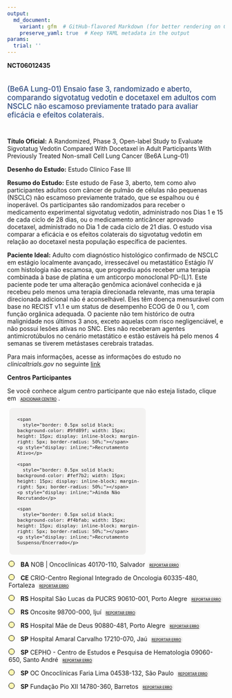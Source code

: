 ```yaml
---
output: 
  md_document:
    variant: gfm  # GitHub-flavored Markdown (for better rendering on GitHub)
    preserve_yaml: true  # Keep YAML metadata in the output
params:
  trial: ''
---
```


<script async src="https://scripts.simpleanalyticscdn.com/latest.js"></script>

**NCT06012435**

<div style="padding: 5px 5px 5px 0px; font-size: 1.20em; font-weight: 500; color: #2E4A7F; text-align: left; margin-bottom: 20px">

(Be6A Lung-01) Ensaio fase 3, randomizado e aberto, comparando
sigvotatug vedotin e docetaxel em adultos com NSCLC não escamoso
previamente tratado para avaliar eficácia e efeitos colaterais.

</div>

**Título Oficial:** A Randomized, Phase 3, Open-label Study to Evaluate
Sigvotatug Vedotin Compared With Docetaxel in Adult Participants With
Previously Treated Non-small Cell Lung Cancer (Be6A Lung-01)

**Desenho do Estudo:** Estudo Clinico Fase III

**Resumo do Estudo:** Este estudo de Fase 3, aberto, tem como alvo
participantes adultos com câncer de pulmão de células não pequenas
(NSCLC) não escamoso previamente tratado, que se espalhou ou é
inoperável. Os participantes são randomizados para receber o medicamento
experimental sigvotatug vedotin, administrado nos Dias 1 e 15 de cada
ciclo de 28 dias, ou o medicamento anticâncer aprovado docetaxel,
administrado no Dia 1 de cada ciclo de 21 dias. O estudo visa comparar a
eficácia e os efeitos colaterais do sigvotatug vedotin em relação ao
docetaxel nesta população específica de pacientes.

**Paciente Ideal:** Adulto com diagnóstico histológico confirmado de
NSCLC em estágio localmente avançado, irressecável ou metastático
Estágio IV com histologia não escamosa, que progrediu após receber uma
terapia combinada à base de platina e um anticorpo monoclonal PD-(L)1.
Este paciente pode ter uma alteração genômica acionável conhecida e já
recebeu pelo menos uma terapia direcionada relevante, mas uma terapia
direcionada adicional não é aconselhável. Eles têm doença mensurável com
base no RECIST v1.1 e um status de desempenho ECOG de 0 ou 1, com função
orgânica adequada. O paciente não tem histórico de outra malignidade nos
últimos 3 anos, exceto aquelas com risco negligenciável, e não possui
lesões ativas no SNC. Eles não receberam agentes antimicrotúbulos no
cenário metastático e estão estáveis há pelo menos 4 semanas se tiverem
metástases cerebrais tratadas.

Para mais informações, acesse as informações do estudo no
*clinicaltrials.gov* no seguinte
[link](https://clinicaltrials.gov/ct2/show/NCT06012435)

**Centros Participantes**

Se você conhece algum centro participante que não esteja listado, clique
em
<span style="color: #2E4A7F; margin-left: 2px; padding: 4px; background-color: #f3f2f1; border-radius: 8px; font-weight: 500; font-size: 0.6em"><a
href="https://cancertrialsbr.shinyapps.io/formsapp?study_nct_id=NCT06012435&amp;location_id=N%2FA&amp;location_full_name=N%2FA&amp;form_type=Adicionar%20Centro"
target="_blank">ADICIONAR CENTRO</a></span>.

<div style="margin-bottom: 8px; margin-left: 5px; padding: 8px; max-width: 300px; background-color: #f3f2f1; border-radius: 8px; font-size: 0.9em">

<div style="margin-left: 10px;">

    <span 
      style="border: 0.5px solid black; background-color: #9fd89f; width: 15px; height: 15px; display: inline-block; margin-right: 5px; border-radius: 50%;"></span>
    <p style="display: inline;">Recrutamento Ativo</p>

</div>

<div style="margin-left: 10px;">

    <span 
      style="border: 0.5px solid black; background-color: #fef7b2; width: 15px; height: 15px; display: inline-block; margin-right: 5px; border-radius: 50%;"></span>
    <p style="display: inline;">Ainda Não Recrutando</p>

</div>

<div style="margin-left: 10px;">

    <span 
      style="border: 0.5px solid black; background-color: #f4bfab; width: 15px; height: 15px; display: inline-block; margin-right: 5px; border-radius: 50%;"></span>
    <p style="display: inline;">Recrutamento Suspenso/Encerrado</p>

</div>

</div>

<div style="margin: 3px;">

<span style="border: 0.5px solid black; display: inline-block; width: 12px; height: 12px; border-radius: 50%; margin-right: 10px; padding-bottom: 0px; background-color: #fef7b2;"></span>
<b>BA</b> NOB \| Oncoclínicas 40170-110, Salvador
<span style="color: #2E4A7F; margin-left: 2px; padding: 4px; background-color: #f3f2f1; border-radius: 8px; font-weight: 500; font-size: 0.6em"><a
href="https://cancertrialsbr.shinyapps.io/formsapp?study_nct_id=NCT06012435&amp;location_id=NOBNUCLEODEONCOLOGIADABAHIASALVADOR40170110BRAZIL&amp;location_full_name=NOB%20%7C%20Oncocl%C3%ADnicas%2C%2040170-110%2C%20Salvador&amp;form_type=Reportar%20Erro"
target="_blank">REPORTAR ERRO</a></span>

</div>

<div style="margin: 3px;">

<span style="border: 0.5px solid black; display: inline-block; width: 12px; height: 12px; border-radius: 50%; margin-right: 10px; padding-bottom: 0px; background-color: #fef7b2;"></span>
<b>CE</b> CRIO-Centro Regional Integrado de Oncologia 60335-480,
Fortaleza
<span style="color: #2E4A7F; margin-left: 2px; padding: 4px; background-color: #f3f2f1; border-radius: 8px; font-weight: 500; font-size: 0.6em"><a
href="https://cancertrialsbr.shinyapps.io/formsapp?study_nct_id=NCT06012435&amp;location_id=CENTROREGIONALINTEGRADODEONCOLOGIAFORTALEZA60336045BRAZIL&amp;location_full_name=CRIO-Centro%20Regional%20Integrado%20de%20Oncologia%2C%2060335-480%2C%20Fortaleza&amp;form_type=Reportar%20Erro"
target="_blank">REPORTAR ERRO</a></span>

</div>

<div style="margin: 3px;">

<span style="border: 0.5px solid black; display: inline-block; width: 12px; height: 12px; border-radius: 50%; margin-right: 10px; padding-bottom: 0px; background-color: #fef7b2;"></span>
<b>RS</b> Hospital São Lucas da PUCRS 90610-001, Porto Alegre
<span style="color: #2E4A7F; margin-left: 2px; padding: 4px; background-color: #f3f2f1; border-radius: 8px; font-weight: 500; font-size: 0.6em"><a
href="https://cancertrialsbr.shinyapps.io/formsapp?study_nct_id=NCT06012435&amp;location_id=SAOLUCASHOSPITALOFPUCRSPORTOALEGRE90610000BRAZIL&amp;location_full_name=Hospital%20S%C3%A3o%20Lucas%20da%20PUCRS%2C%2090610-001%2C%20Porto%20Alegre&amp;form_type=Reportar%20Erro"
target="_blank">REPORTAR ERRO</a></span>

</div>

<div style="margin: 3px;">

<span style="border: 0.5px solid black; display: inline-block; width: 12px; height: 12px; border-radius: 50%; margin-right: 10px; padding-bottom: 0px; background-color: #fef7b2;"></span>
<b>RS</b> Oncosite 98700-000, Ijuí
<span style="color: #2E4A7F; margin-left: 2px; padding: 4px; background-color: #f3f2f1; border-radius: 8px; font-weight: 500; font-size: 0.6em"><a
href="https://cancertrialsbr.shinyapps.io/formsapp?study_nct_id=NCT06012435&amp;location_id=ONCOSITECENTRODEPESQUISACLINICAEONCOLOGIAIJUI98700000BRAZIL&amp;location_full_name=Oncosite%2C%2098700-000%2C%20Iju%C3%AD&amp;form_type=Reportar%20Erro"
target="_blank">REPORTAR ERRO</a></span>

</div>

<div style="margin: 3px;">

<span style="border: 0.5px solid black; display: inline-block; width: 12px; height: 12px; border-radius: 50%; margin-right: 10px; padding-bottom: 0px; background-color: #fef7b2;"></span>
<b>RS</b> Hospital Mãe de Deus 90880-481, Porto Alegre
<span style="color: #2E4A7F; margin-left: 2px; padding: 4px; background-color: #f3f2f1; border-radius: 8px; font-weight: 500; font-size: 0.6em"><a
href="https://cancertrialsbr.shinyapps.io/formsapp?study_nct_id=NCT06012435&amp;location_id=HOSPITALMAEDEDEUSPORTOALEGRE90110270BRAZIL&amp;location_full_name=Hospital%20M%C3%A3e%20de%20Deus%2C%2090880-481%2C%20Porto%20Alegre&amp;form_type=Reportar%20Erro"
target="_blank">REPORTAR ERRO</a></span>

</div>

<div style="margin: 3px;">

<span style="border: 0.5px solid black; display: inline-block; width: 12px; height: 12px; border-radius: 50%; margin-right: 10px; padding-bottom: 0px; background-color: #fef7b2;"></span>
<b>SP</b> Hospital Amaral Carvalho 17210-070, Jaú
<span style="color: #2E4A7F; margin-left: 2px; padding: 4px; background-color: #f3f2f1; border-radius: 8px; font-weight: 500; font-size: 0.6em"><a
href="https://cancertrialsbr.shinyapps.io/formsapp?study_nct_id=NCT06012435&amp;location_id=FUNDACAODOUTORAMARALCARVALHOJAUSAOPAULO17210120BRAZIL&amp;location_full_name=Hospital%20Amaral%20Carvalho%2C%2017210-070%2C%20Ja%C3%BA&amp;form_type=Reportar%20Erro"
target="_blank">REPORTAR ERRO</a></span>

</div>

<div style="margin: 3px;">

<span style="border: 0.5px solid black; display: inline-block; width: 12px; height: 12px; border-radius: 50%; margin-right: 10px; padding-bottom: 0px; background-color: #fef7b2;"></span>
<b>SP</b> CEPHO - Centro de Estudos e Pesquisa de Hematologia 09060-650,
Santo André
<span style="color: #2E4A7F; margin-left: 2px; padding: 4px; background-color: #f3f2f1; border-radius: 8px; font-weight: 500; font-size: 0.6em"><a
href="https://cancertrialsbr.shinyapps.io/formsapp?study_nct_id=NCT06012435&amp;location_id=CEPHOCENTRODEESTUDOSEPESQUISASDEHEMATOLOGIAEONCOLOGIASANTOANDRESAOPAULO09060650BRAZIL&amp;location_full_name=CEPHO%20-%20Centro%20de%20Estudos%20e%20Pesquisa%20de%20Hematologia%2C%2009060-650%2C%20Santo%20Andr%C3%A9&amp;form_type=Reportar%20Erro"
target="_blank">REPORTAR ERRO</a></span>

</div>

<div style="margin: 3px;">

<span style="border: 0.5px solid black; display: inline-block; width: 12px; height: 12px; border-radius: 50%; margin-right: 10px; padding-bottom: 0px; background-color: #fef7b2;"></span>
<b>SP</b> OC Oncoclínicas Faria Lima 04538-132, São Paulo
<span style="color: #2E4A7F; margin-left: 2px; padding: 4px; background-color: #f3f2f1; border-radius: 8px; font-weight: 500; font-size: 0.6em"><a
href="https://cancertrialsbr.shinyapps.io/formsapp?study_nct_id=NCT06012435&amp;location_id=CENTROPAULISTADEONCOLOGIASAVILAOLIMPIASAOPAULO04538132BRAZIL&amp;location_full_name=OC%20Oncocl%C3%ADnicas%20Faria%20Lima%2C%2004538-132%2C%20S%C3%A3o%20Paulo&amp;form_type=Reportar%20Erro"
target="_blank">REPORTAR ERRO</a></span>

</div>

<div style="margin: 3px;">

<span style="border: 0.5px solid black; display: inline-block; width: 12px; height: 12px; border-radius: 50%; margin-right: 10px; padding-bottom: 0px; background-color: #fef7b2;"></span>
<b>SP</b> Fundação Pio XII 14780-360, Barretos
<span style="color: #2E4A7F; margin-left: 2px; padding: 4px; background-color: #f3f2f1; border-radius: 8px; font-weight: 500; font-size: 0.6em"><a
href="https://cancertrialsbr.shinyapps.io/formsapp?study_nct_id=NCT06012435&amp;location_id=HOSPITALDECANCERDEBARRETOSFUNDACAOPIOXIIBARRETOS14784400BRAZIL&amp;location_full_name=Funda%C3%A7%C3%A3o%20Pio%20XII%2C%2014780-360%2C%20Barretos&amp;form_type=Reportar%20Erro"
target="_blank">REPORTAR ERRO</a></span>

</div>
